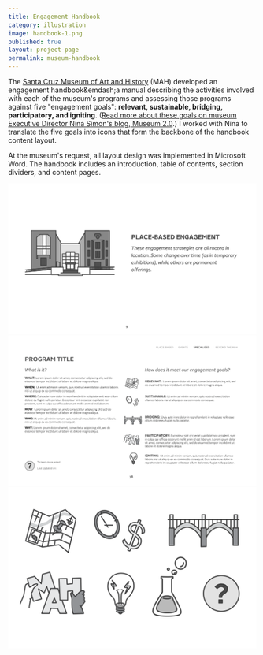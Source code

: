 ```yaml
---
title: Engagement Handbook
category: illustration
image: handbook-1.png
published: true
layout: project-page
permalink: museum-handbook
---
```


The [Santa Cruz Museum of Art and History](http://www.santacruzmah.org/) (MAH) developed an engagement handbook&emdash;a manual describing the activities involved with each of the museum's programs and assessing those programs against five "engagement goals": **relevant, sustainable, bridging, participatory, and igniting**. ([Read more about these goals on museum Executive Director Nina Simon's blog, Museum 2.0](http://museumtwo.blogspot.com/2014/09/what-are-your-engagement-goals.html).) I worked with Nina to translate the five goals into icons that form the backbone of the handbook content layout.

At the museum's request, all layout design was implemented in Microsoft Word. The handbook includes an introduction, table of contents, section dividers, and content pages.

![Engagement Handbook](/images/illustration/handbook-2.png)
![Engagement Handbook](/images/illustration/handbook-3.png)
![Engagement Handbook](/images/illustration/handbook-4.png)
